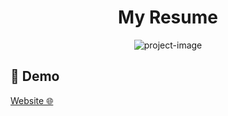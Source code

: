 <h1 align="center" id="title">My Resume</h1>

<p align="center"><img src="https://socialify.git.ci/suryanoyal/suryanoyal.github.io/image?font=Jost&amp;language=1&amp;name=1&amp;owner=1&amp;pattern=Solid&amp;theme=Dark" alt="project-image"></p>

<h2>🚀 Demo</h2>

[Website 🌐](https://suryanoyal.live)
